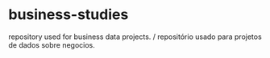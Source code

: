 # business-studies
repository used for business data projects. / repositório usado para projetos de dados sobre negocios. 
